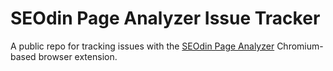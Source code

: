 # SEOdin Page Analyzer Issue Tracker
A public repo for tracking issues with the [SEOdin Page Analyzer](https://chromewebstore.google.com/detail/seodin-page-analyzer/obmnleflmffnkfdiaecgniokcfebhnkd) Chromium-based browser extension.
